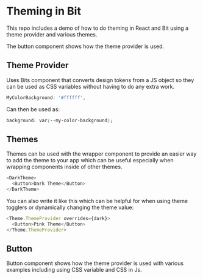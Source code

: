 # Theming in Bit

This repo includes a demo of how to do theming in React and Bit using a theme provider and various themes.

The button component shows how the theme provider is used.

## Theme Provider

Uses Bits component that converts design tokens from a JS object so they can be used as CSS variables without having to do any extra work.

```js
MyColorBackground: '#ffffff',
```

Can then be used as:

```css
background: var(--my-color-background);
```

## Themes

Themes can be used with the wrapper component to provide an easier way to add the theme to your app which can be useful especially when wrapping components inside of other themes.

```js
<DarkTheme>
  <Button>Dark Theme</Button>
</DarkTheme>
```

You can also write it like this which can be helpful for when using theme togglers or dynamically changing the theme value:

```js
<Theme.ThemeProvider overrides={dark}>
  <Button>Pink Theme</Button>
</Theme.ThemeProvider>
```

## Button

Button component shows how the theme provider is used with various examples including using CSS variable and CSS in Js.
